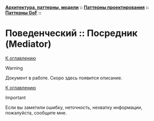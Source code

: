 **[Архитектура, паттерны, модели](../../../README.md#patterns) ::** 
**[Паттерны проектирования](../../../README.md#patterns-design) ::** 
**[Паттерны GoF](../../../README.md#patterns-design-gof) ::**
# Поведенческий :: Посредник (Mediator)

<!--
https://refactoring.guru/ru/design-patterns/catalog
-->

[К оглавлению](../../../README.md#patterns-design-gof)

> [!WARNING]
> Документ в работе. Скоро здесь появится описание.

[К оглавлению](../../../README.md#patterns-design-gof)

> [!IMPORTANT]
> Если вы заметили ошибку, неточность, нехватку информации, пожалуйста, сообщите мне.
